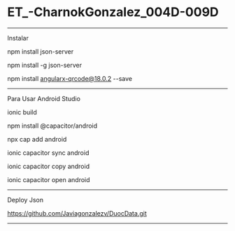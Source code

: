 # ET_-CharnokGonzalez_004D-009D
-------------------------------------
Instalar

npm install json-server

npm install -g json-server

npm install angularx-qrcode@18.0.2 --save

-------------------------------------
Para Usar Android Studio

ionic build

npm install @capacitor/android

npx cap add android

ionic capacitor sync android

ionic capacitor copy android

ionic capacitor open android

--------------------------------------
Deploy Json

https://github.com/Javiagonzalezv/DuocData.git

---------------------------------------

